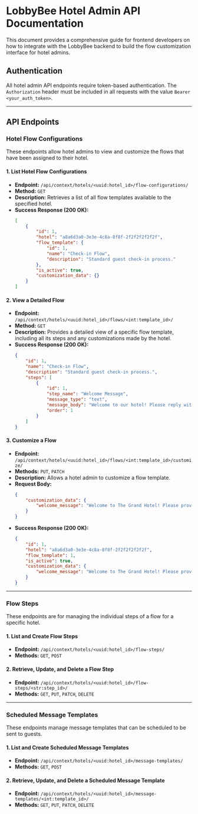 # LobbyBee Hotel Admin API Documentation

This document provides a comprehensive guide for frontend developers on how to integrate with the LobbyBee backend to build the flow customization interface for hotel admins.

## Authentication

All hotel admin API endpoints require token-based authentication. The `Authorization` header must be included in all requests with the value `Bearer <your_auth_token>`.

---

## API Endpoints

### Hotel Flow Configurations

These endpoints allow hotel admins to view and customize the flows that have been assigned to their hotel.

#### 1. List Hotel Flow Configurations

-   **Endpoint:** `/api/context/hotels/<uuid:hotel_id>/flow-configurations/`
-   **Method:** `GET`
-   **Description:** Retrieves a list of all flow templates available to the specified hotel.
-   **Success Response (200 OK):**
    ```json
    [
        {
            "id": 1,
            "hotel": "a8a6d3a0-3e3e-4c8a-8f8f-2f2f2f2f2f2f",
            "flow_template": {
                "id": 1,
                "name": "Check-in Flow",
                "description": "Standard guest check-in process."
            },
            "is_active": true,
            "customization_data": {}
        }
    ]
    ```

#### 2. View a Detailed Flow

-   **Endpoint:** `/api/context/hotels/<uuid:hotel_id>/flows/<int:template_id>/`
-   **Method:** `GET`
-   **Description:** Provides a detailed view of a specific flow template, including all its steps and any customizations made by the hotel.
-   **Success Response (200 OK):**
    ```json
    {
        "id": 1,
        "name": "Check-in Flow",
        "description": "Standard guest check-in process.",
        "steps": [
            {
                "id": 1,
                "step_name": "Welcome Message",
                "message_type": "text",
                "message_body": "Welcome to our hotel! Please reply with your booking ID.",
                "order": 1
            }
        ]
    }
    ```

#### 3. Customize a Flow

-   **Endpoint:** `/api/context/hotels/<uuid:hotel_id>/flows/<int:template_id>/customize/`
-   **Methods:** `PUT`, `PATCH`
-   **Description:** Allows a hotel admin to customize a flow template.
-   **Request Body:**
    ```json
    {
        "customization_data": {
            "welcome_message": "Welcome to The Grand Hotel! Please provide your booking reference."
        }
    }
    ```
-   **Success Response (200 OK):**
    ```json
    {
        "id": 1,
        "hotel": "a8a6d3a0-3e3e-4c8a-8f8f-2f2f2f2f2f2f",
        "flow_template": 1,
        "is_active": true,
        "customization_data": {
            "welcome_message": "Welcome to The Grand Hotel! Please provide your booking reference."
        }
    }
    ```

---

### Flow Steps

These endpoints are for managing the individual steps of a flow for a specific hotel.

#### 1. List and Create Flow Steps

-   **Endpoint:** `/api/context/hotels/<uuid:hotel_id>/flow-steps/`
-   **Methods:** `GET`, `POST`

#### 2. Retrieve, Update, and Delete a Flow Step

-   **Endpoint:** `/api/context/hotels/<uuid:hotel_id>/flow-steps/<str:step_id>/`
-   **Methods:** `GET`, `PUT`, `PATCH`, `DELETE`

---

### Scheduled Message Templates

These endpoints manage message templates that can be scheduled to be sent to guests.

#### 1. List and Create Scheduled Message Templates

-   **Endpoint:** `/api/context/hotels/<uuid:hotel_id>/message-templates/`
-   **Methods:** `GET`, `POST`

#### 2. Retrieve, Update, and Delete a Scheduled Message Template

-   **Endpoint:** `/api/context/hotels/<uuid:hotel_id>/message-templates/<int:template_id>/`
-   **Methods:** `GET`, `PUT`, `PATCH`, `DELETE`
